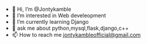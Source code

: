 - 👋 Hi, I’m @Jontykamble
- 👀 I’m interested in Web develeopment
- 🌱 I’m currently learning Django
- 💞️ ask me about python,mysql,flask,django,c++
- 📫 How to reach me jontykambleofficial@gmail.com

<!---
Jontykamble/Jontykamble is a ✨ special ✨ repository because its `README.md` (this file) appears on your GitHub profile.
You can click the Preview link to take a look at your changes.
--->
